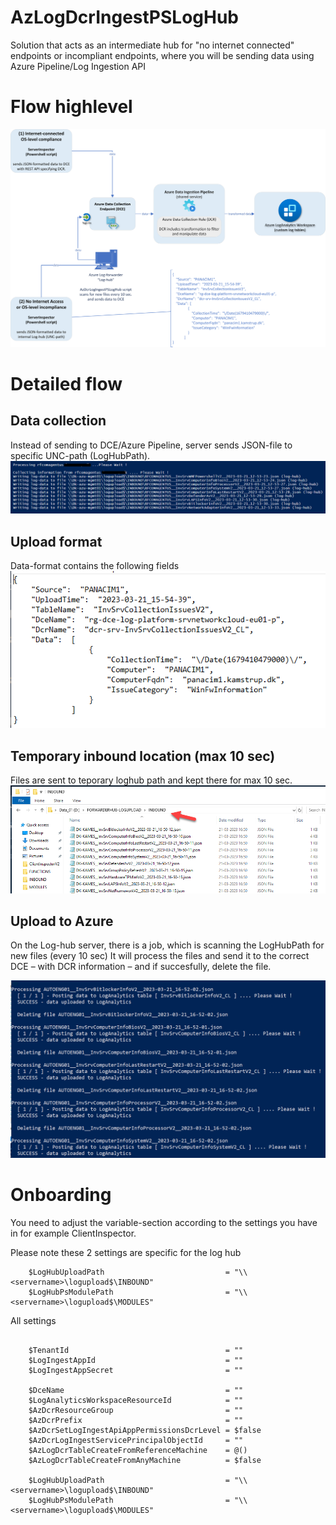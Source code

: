 # AzLogDcrIngestPSLogHub
 Solution that acts as an intermediate hub for "no internet connected" endpoints or incompliant endpoints, where you will be sending data using Azure Pipeline/Log Ingestion API

# Flow highlevel
![Architecture](img/Architecture.png)

# Detailed flow

## Data collection
Instead of sending to DCE/Azure Pipeline, server sends JSON-file to specific UNC-path (LogHubPath).
![Collection from REST endpoint - ServerInspector](img/LogHub-collection.png)

## Upload format
Data-format contains the following fields
![Format of JSON data-file coming from REST endpoint](img/LogHub-upload-format.png)

## Temporary inbound location (max 10 sec)
Files are sent to teporary loghub path and kept there for max 10 sec.
![Inbound folder from endpoints](img/LogHub-inbound.png)

## Upload to Azure
On the Log-hub server, there is a job, which is scanning the LogHubPath for new files (every 10 sec)
It will process the files and send it to the correct DCE – with DCR information – and if succesfully, delete the file.

![Data being uploaded by log-hub (AzLogDcrIngestPSLogHub script)](img/LogHub-upload.png)


# Onboarding
You need to adjust the variable-section according to the settings you have in for example ClientInspector.

Please note these 2 settings are specific for the log hub

```
    $LogHubUploadPath                           = "\\<servername>\logupload$\INBOUND"
    $LogHubPsModulePath                         = "\\<servername>\logupload$\MODULES"

```

All settings
```

    $TenantId                                   = "" 
    $LogIngestAppId                             = "" 
    $LogIngestAppSecret                         = "" 

    $DceName                                    = "" 
    $LogAnalyticsWorkspaceResourceId            = "" 
    $AzDcrResourceGroup                         = ""
    $AzDcrPrefix                                = "" 
    $AzDcrSetLogIngestApiAppPermissionsDcrLevel = $false
    $AzDcrLogIngestServicePrincipalObjectId     = "" 
    $AzLogDcrTableCreateFromReferenceMachine    = @()
    $AzLogDcrTableCreateFromAnyMachine          = $false

    $LogHubUploadPath                           = "\\<servername>\logupload$\INBOUND"
    $LogHubPsModulePath                         = "\\<servername>\logupload$\MODULES"

```